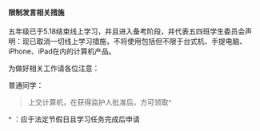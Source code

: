 #### 限制发言相关措施

五年级已于5.18结束线上学习，并且进入备考阶段，并代表五四班学生委员会声明：现已取消一切线上学习措施，不将使用包括但不限于台式机、手提电脑、iPhone、iPad在内的计算机产品。

为做好相关工作请各位注意：

普通同学：

> 上交计算机，在获得监护人批准后，方可领取^

^ ：应于法定节假日且学习任务完成后申请
